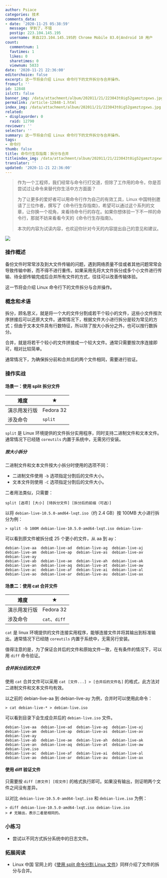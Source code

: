 ```yaml
---
author: Psiace
categories: 技术
comments_data:
- date: '2020-11-25 05:38:59'
  message: 学到了，不错
  postip: 223.104.145.195
  username: 来自223.104.145.195的 Chrome Mobile 83.0|Android 10 用户
count:
  commentnum: 1
  favtimes: 1
  likes: 0
  sharetimes: 0
  viewnum: 5833
date: '2020-11-21 22:36:00'
editorchoice: false
excerpt: 这一节将会介绍 Linux 命令行下的文件拆分与合并操作。
fromurl: ''
id: 12848
islctt: false
banner_img: /data/attachment/album/202011/21/223043t0ig52gamztzgxws.jpg
permalink: /article-12848-1.html
index_img: /data/attachment/album/202011/21/223043t0ig52gamztzgxws.jpg
related:
- displayorder: 0
  raid: 12790
reviewer: ''
selector: ''
summary: 这一节将会介绍 Linux 命令行下的文件拆分与合并操作。
tags:
- 命令行
thumb: false
title: 命令行生存指南：拆分与合并
titleindex_img: /data/attachment/album/202011/21/223043t0ig52gamztzgxws.jpg
translator: ''
updated: '2020-11-21 22:36:00'
---
```



> 
> 作为一个工程师，我们经常与命令行打交道，但除了工作用的命令，你是否尝试过让命令来替代你生活中方方面面？
> 
> 
> 为了让更多的爱好者可以用命令行作为自己的有效工具，Linux 中国特别邀请了三位作者，撰写了《命令行生存指南》，希望可以通过这个系列的文章，让你换一个视角，来看待命令行的存在。如果你想体验一下不一样的命令行，那就不妨来看看今天的《命令行生存指南》。
> 
> 
> 本次的内容为试读内容，也欢迎你针对今天的内容提出自己的意见和建议。
> 
> 
> 


![](/data/attachment/album/202011/21/223043t0ig52gamztzgxws.jpg)


### 操作概述


备份文件时常常涉及到大文件传输的问题，遇到网络质量不佳或者其他问题常常会导致传输中断，而不得不进行重传。如果采用先将大文件拆分成多个小文件进行传输、待全部传输完成后合并所有文件的方式，往往可以改善传输体验。


这一节将会介绍 Linux 命令行下的文件拆分与合并操作。


### 概念和术语


拆分，顾名思义，就是将一个大的文件分割成若干个较小的文件，这些小文件按次序拼接后可以还原大文件。通常情况下，根据文件大小进行拆分是较为常见的方式；但由于文本文件具有行数特征，所以除了按大小拆分之外，也可以按行数拆分。


合并，就是将若干个较小的文件拼接成一个较大文件。通常只需要按次序连接即可，相对比较简单。


通常情况下，为确保拆分前和合并后的两个文件相同，需要进行验证。


### 操作实战


#### 场景一：使用 split 拆分文件




| 难度 | ★ |
| --- | --- |
| 演示用发行版 | Fedora 32 |
| 涉及命令 | `split` |


`split` 是 Linux 环境提供的文件拆分实用程序，同时支持二进制文件和文本文件。通常情况下已经随 `coreutils` 内置于系统中，无需另行安装。


##### 按大小拆分


二进制文件和文本文件按大小拆分时使用的选项不同：


* 二进制文件使用 `-b` 选项指定分割后的文件大小。
* 文本文件则使用 `-C` 选项指定分割后的文件大小。


二者用法类似，只需要：



```
split [选项] [大小] [待拆分文件] [拆分后的前缀（可选）]
```

以将 `debian-live-10.5.0-amd64-lxqt.iso`（约 2.4 GB）按 100MB 大小进行拆分为例：



```
> split -b 100M debian-live-10.5.0-amd64-lxqt.iso debian-live-

```

可以看到原文件被拆分成 25 个更小的文件，从 aa 到 ay：



```
debian-live-aa  debian-live-ad  debian-live-ag  debian-live-aj  debian-live-am  debian-live-ap  debian-live-as  debian-live-av  debian-live-ay
debian-live-ab  debian-live-ae  debian-live-ah  debian-live-ak  debian-live-an  debian-live-aq  debian-live-at  debian-live-aw
debian-live-ac  debian-live-af  debian-live-ai  debian-live-al  debian-live-ao  debian-live-ar  debian-live-au  debian-live-ax
```

#### 场景二：使用 cat 合并文件




| 难度 | ★ |
| --- | --- |
| 演示用发行版 | Fedora 32 |
| 涉及命令 | `cat`、`diff` |


`cat` 是 linux 环境提供的文件连接实用程序，能够连接文件并将其输出到标准输出。通常情况下已经随 `coreutils` 内置于系统中，无需另行安装。


值得注意的是，为了保证合并后的文件和原始文件一致，在有条件的情况下，可以用 `diff` 命令验证。


##### 合并拆分后的文件


使用 `cat` 合并文件可以采用 `cat [文件...] > [合并后的文件名]` 的格式，此方法对二进制文件和文本文件均有效。


以之前的 debian-live-aa 到 debian-live-ay 为例，合并时可以使用此命令：



```
> cat debian-live-* > debian-live.iso

```

可以看到目录下会生成合并后的 `debian-live.iso` 文件。



```
debian-live-aa  debian-live-ad  debian-live-ag  debian-live-aj  debian-live-am  debian-live-ap  debian-live-as  debian-live-av  debian-live-ay
debian-live-ab  debian-live-ae  debian-live-ah  debian-live-ak  debian-live-an  debian-live-aq  debian-live-at  debian-live-aw  debian-live.iso
debian-live-ac  debian-live-af  debian-live-ai  debian-live-al  debian-live-ao  debian-live-ar  debian-live-au  debian-live-ax

```

#### 使用 diff 验证文件


只需要按 `diff [原文件] [现文件]` 的格式执行即可。如果没有输出，则证明两个文件之间没有差异。


以对比 `debian-live-10.5.0-amd64-lxqt.iso` 和 `debian-live.iso` 为例：



```
> diff debian-live-10.5.0-amd64-lxqt.iso debian-live.iso
> # 无输出，表示二者是相同的。
```

### 小练习


* 尝试以不同方式拆分系统中的日志文件。


### 拓展阅读


* Linux 中国 官网上的《[使用 split 命令分割 Linux 文件](/article-11682-1.html)》同样介绍了文件的拆分与合并。